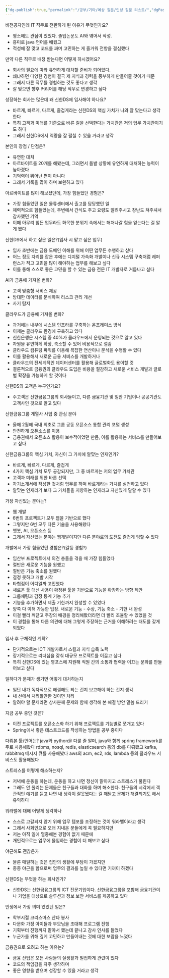 ```yaml
---
{"dg-publish":true,"permalink":"/공부/기타/예상 질문/인성 질문 리스트/","dgPassFrontmatter":true}
---
```


비전공자인데 IT 직무로 전환하게 된 이유가 무엇인가요?
- 평소에도 관심이 있었다. 졸업논문도 AI와 엮어서 작성.
- 흥미로 java 언어를 배웠고
- 적성에 잘 맞고 코드를 짜며 고민하는 게 즐거워 전향을 결심했다

만약 다른 직무로 배정 받는다면 어떻게 하시겠어요?
- 회사의 필요에 따라 유연하게 대처할 준비가 되어있다.
- 왜냐하면 다양한 경험이 결국 제 지식과 경력을 풍부하게 만들어줄 것이기 때문
- 그래서 다른 직무를 경험하는 것도 좋다고 생각
- 잘 맞으면 향후 커리어를 해당 직무로 변경하고 싶다

성장하는 회사는 많은데 왜 신한DS에 입사해야 하나요?
- 바르게, 빠르게, 다르게, 즐겁게라는 신한DS의 핵심 가치가 나와 잘 맞는다고 생각한다
- 특히 고객과 미래를 기준으로 바른 길을 선택한다는 가치관은 저의 업무 가치관이기도 하다
- 그래서 신한DS에서 역량을 잘 펼칠 수 있을 거라고 생각

본인의 장점 / 단점은?
- 유연한 대처
- 아르바이트를 20개를 해봤는데, 그러면서 돌발 상황에 유연하게 대처하는 능력이 높아졌다
- 기억력이 뛰어난 편이 아니다
- 그래서 기록을 많이 하며 보완하고 있다

아르바이트를 많이 해보셨던데, 가장 힘들었던 경험은?
- 가장 힘들었던 일은 물류센터에서 출고를 담당했던 일
- 체력적으로 힘들었는데, 주변에서 간식도 주고 요령도 알려주시고 장난도 쳐주셔서 감사했던 기억
- 이때 아무리 힘든 업무라도 화목한 분위기 속에서는 해쳐나갈 힘을 얻는다는 걸 알게 됐다

신한DS에서 하고 싶은 일은?(입사 시 맡고 싶은 업무)
- 입사 초반에는 금융 도메인 이해를 위해 어떤 업무든 수행하고 싶다
- 어느 정도 자리를 잡은 후에는 디지털 가속화 개발이나 신규 시스템 구축처럼 레퍼런스가 적고 고민을 많이 해야하는 업무를 해보고 싶다 
- 이를 통해 스스로 좋은 고민을 할 수 있는 금융 전문 IT 개발자로 거듭나고 싶다

AI가 금융에 가져올 변화?
- 고객 맞춤형 서비스 제공
- 방대한 데이터를 분석하여 리스크 관리 개선
- 사기 탐지

클라우드가 금융에 가져올 변화?
- 과거에는 내부에 시스템 인프라를 구축하는 온프레미스 방식
- 이제는 클라우드 환경에 구축하고 있다
- 신한은행은 시스템 중 40%가 클라우드에서 운영되는 것으로 알고 있다
- 자원을 유연하게 확장, 축소할 수 있어 비용적으로 절감
- 클라우드 컴퓨팅 파워를 이용해 복잡한 연산이나 분석을 수행할 수 있다
- 이를 활용해서 새로운 금융 서비스를 개발하거나
- 클라우드의 전세계적인 데이터센터를 활용해 글로벌화도 용이할 것
- 결론적으로 금융권의 클라우드 도입은 비용을 절감하고 새로운 서비스 개발과 글로벌 확장을 가능하게 할 것이다

신한DS의 고객은 누구인가요?
- 주고객은 신한금융그룹의 회사들이고, 다른 금융기관 및 일반 기업이나 공공기관도 고객사인 것으로 알고 있다

신한금융그룹 계열사 사업 중 관심 분야
- 올해 2월에 국내 최초로 그룹 공동 오픈소스 통합 관리 포털 생성
- 안전하게 오픈소스를 이용
- 금융권에서 오픈소스 활용이 보수적이었던 만큼, 이를 활용하는 서비스를 만들어보고  싶다

신한금융그룹의 핵심 가치, 자신이 그 가치에 알맞는 인재인가?
- 바르게, 빠르게, 다르게, 즐겁게
- 4가지 핵심 가치 모두 공감되지만, 그 중 바르게는 저의 업무 가치관
- 고객과 미래를 위한 바른 선택
- 자기소개서에 작성한 것처럼 업무를 하며 바르게라는 가치를 실천하고 있다
- 알맞는 인재라기 보다 그 가치들을 지향하는 인재라고 자신있게 말할 수 있다

가장 자신있는 분야는?
- 웹 개발
- 6번의 프로젝트가 모두 웹을 기반으로 했다
- 그렇지만 6번 모두 다른 기술을 사용해왔다
- 챗봇, AI, 오픈소스 등
- 그래서 자신있는 분야는 웹개발이지만 다른 분야로의 도전도 즐겁게 임할 수 있다

개발에서 가장 힘들었던 경험은?(갈등 경험?)
- 임산부 프로젝트에서 의견 충돌을 겪을 때 가장 힘들었다
- 절반은 새로운 기능을 원했고
- 절반은 기능 축소를 원했다
- 결정 못하고 개발 시작
- 타협점이 어디일까 고민했다
- 새로운 툴 대신 사용이 확정된 툴을 기반으로 기능을 확장하는 방향 제안
- 그룹채팅과 감정 통계 기능 추가
- 기능을 추가하면서 제출 기한까지 완성할 수 있었다
- 양쪽 다 이해 가능한 입장. 새로운 기능 - 수상, 기능 축소 - 기한 내 완성
- 이걸 빨리 깨닫고 주장의 배경을 정리해봤더라면 더 빨리 조율할 수 있었을 것
- 이 경험을 통해 다른 의견에 대해 그렇게 주장하는 근거를 이해하려는 태도를 갖게 되었다

입사 후 구체적인 계획?
- 단기적으로는 ICT 개발자로서 스킬과 지식 습득 노력
- 장기적으로는 리더십을 갖춰 대규모 프로젝트를 이끌고 싶다
- 특히 신한DS에 있는 영포스에 지원해 직원 간의 소통과 협력을 이끄는 문화를 만들어보고 싶다

일하다가 문제가 생기면 어떻게 대처하는지
- 일단 내가 독자적으로 해결해도 되는 건지 보고해야 하는 건지 생각
- 내 선에서 처리할만한 것이면 처리
- 알려야 할 문제라면 상사분께 문제와 함께 생각해 본 해결 방안 말씀 드리기

지금 공부 중인 것은?
- 이전 프로젝트를 오픈소스화 하기 위해 프로젝트를 기능별로 쪼개고 있다
- Spring에서 좋은 테스트코드를 작성하는 방법을 공부 중이다

다뤄본 툴/언어는?
java와 python을 다룰 줄 알며, java와 함께 spring framework를 주로 사용해왔다
rdbms, nosql, redis, elasticsearch 등의 db를 다뤄봤고
kafka, rabbitmq 메시지 큐를 사용해봤다
aws의 acm, ec2, rds, lambda 등의 클라우드 서비스도 활용해봤다

스트레스를 어떻게 해소하는지?
- 저녁에 운동을 하는데, 운동을 하고 나면 정신이 맑아지고 스트레스가 풀린다
- 그래도 안 풀리는 문제들은 친구들과 대화를 하며 해소한다. 친구들의 시각에서 객관적인 얘기를 듣고 나면 내 생각이 잘못됐다는 걸 깨닫고 문제가 해결되기도 해서 유익하다

워라밸에 대해 어떻게 생각하나
- 스스로 고갈되지 않기 위해 업무 템포를 조정하는 것이 워라밸이라고 생각
- 그래서 사회인으로 오래 지내온 분들에게 꼭 필요하지만
- 저는 아직 일에 열중해본 경험이 없기 때문에
- 개인적으로는 업무에 몰입하는 경험이 더 해보고 싶다

야근해도 괜찮은가
- 물론 매일하는 것은 집안의 생활에 부담이 가겠지만
- 종종 야근을 함으로써 업무의 결과를 높일 수 있다면 기꺼이 하겠다

신한DS는 무엇을 하는 회사인가?
- 신한DS는 신한금융그룹의 ICT 전문기업이다. 신한금융그룹을 포함해 금융기관이나 기업을 대상으로 솔루션과 정보 보안 서비스를 제공하고 있다

인생에서 가장 의미 있었던 일은?
- 학부시절 크리스마스 산타 봉사
- 다문화 가정 아이들과 부모님을 초대해 프로그램 진행
- 기획부터 진행까지 맡아서 했는데 끝나고 감사 인사를 들었다
- 누군가를 위해 깊게 고민하고 만들어내는 것에 대한 보람을 느꼈다

금융권으로 오려고 하는 이유는?
- 금융 산업은 모든 사람들의 실생활과 밀접하게 관련이 있다
- 코드의 책임감을 자주 생각하며
- 좋은 영향을 받으며 성장할  수 있을 거라고 생각
